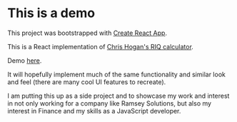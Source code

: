 # This is a demo

This project was bootstrapped with [Create React App](https://github.com/facebookincubator/create-react-app).

This is a React implementation of [Chris Hogan's RIQ calculator](https://www.chrishogan360.com/riq-tool/).

Demo [here](https://arashcuzi.github.io/reactRIQ).

It will hopefully implement much of the same functionality and similar look and feel (there are many cool UI features to recreate).

I am putting this up as a side project and to showcase my work and interest in not only working for a company like Ramsey Solutions, but also my interest in Finance and my skills as a JavaScript developer.
